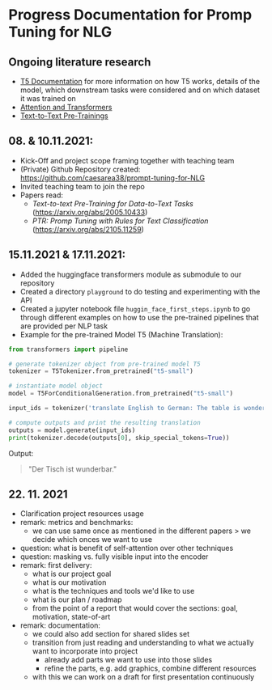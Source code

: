 # Progress Documentation for Promp Tuning for NLG

## Ongoing literature research
- [T5 Documentation](literature/t5.md) for more information on how T5 works, details of the model, which downstream tasks were considered and on which dataset it was trained on
- [Attention and Transformers](literature/attention_and_transformers.md)
- [Text-to-Text Pre-Trainings](literature/pretraining.md)

## 08. & 10.11.2021:
- Kick-Off and project scope framing together with teaching team
- (Private) Github Repository created: https://github.com/caesarea38/prompt-tuning-for-NLG
- Invited teaching team to join the repo
- Papers read:
  - _Text-to-text Pre-Training for Data-to-Text Tasks_ (https://arxiv.org/abs/2005.10433)
  - _PTR: Promp Tuning with Rules for Text Classification_ (https://arxiv.org/abs/2105.11259)

## 15.11.2021 & 17.11.2021:
- Added the huggingface transformers module as submodule to our repository
- Created a directory `playground` to do testing and experimenting with the API
- Created a jupyter notebook file `huggin_face_first_steps.ipynb` to go through different examples on how to use the pre-trained pipelines that are provided per NLP task
- Example for the pre-trained Model T5 (Machine Translation):

```python
from transformers import pipeline

# generate tokenizer object from pre-trained model T5
tokenizer = T5Tokenizer.from_pretrained("t5-small")

# instantiate model object
model = T5ForConditionalGeneration.from_pretrained("t5-small")

input_ids = tokenizer('translate English to German: The table is wonderful.', return_tensors='pt').input_ids

# compute outputs and print the resulting translation
outputs = model.generate(input_ids)
print(tokenizer.decode(outputs[0], skip_special_tokens=True))
```
Output:
> "Der Tisch ist wunderbar."


## 22. 11. 2021
- Clarification project resources usage
- remark: metrics and benchmarks:
  - we can use same once as mentioned in the different papers > we decide which onces we want to use
- question: what is benefit of self-attention over other techniques
- question: masking vs. fully visible input into the encoder
- remark: first delivery: 
  - what is our project goal
  - what is our motivation
  - what is the techniques and tools we'd like to use
  - what is our plan / roadmap
  - from the point of a report that would cover the sections: goal, motivation, state-of-art
- remark: documentation:
  - we could also add section for shared slides set
  - transition from just reading and understanding to what we actually want to incorporate into project
    - already add parts we want to use into those slides
    - refine the parts, e.g. add graphics, combine different resources
  - with this we can work on a draft for first presentation continuously